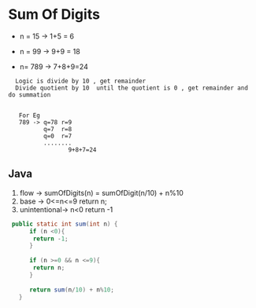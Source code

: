 
# Sum Of Digits 

- n = 15 -> 1+5 = 6
- n = 99 -> 9+9 = 18

- n= 789 -> 7+8+9=24 

```
  Logic is divide by 10 , get remainder 
  Divide quotient by 10  until the quotient is 0 , get remainder and do summation 


   For Eg 
   789 -> q=78 r=9
          q=7  r=8
          q=0  r=7
          ........
                 9+8+7=24
```
## Java 


1. flow -> sumOfDigits(n) = sumOfDigit(n/10) + n%10
1. base -> 0<=n<=9 return n;
1. unintentional-> n<0 return -1

```java
 public static int sum(int n) {
      if (n <0){
       return -1;
      }
     
      if (n >=0 && n <=9){
       return n;
      }
     
      return sum(n/10) + n%10;
   }
```
